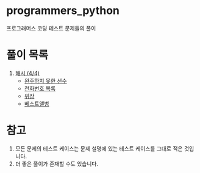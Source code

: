# programmers_python
프로그래머스 코딩 테스트 문제들의 풀이

# 풀이 목록
1. [해시 (4/4)](https://github.com/yeonho1/programmers_python/blob/master/해시)
    * [완주하지 못한 선수](https://github.com/yeonho1/programmers_python/blob/master/해시/완주하지%20못한%20선수)
    * [전화번호 목록](https://github.com/yeonho1/programmers_python/blob/master/해시/전화번호%20목록)
    * [위장](https://github.com/yeonho1/programmers_python/blob/master/해시/해시/위장)
    * [베스트앨범](https://github.com/yeonho1/programmers_python/blob/master/해시/베스트앨범)


# 참고
1. 모든 문제의 테스트 케이스는 문제 설명에 있는 테스트 케이스를 그대로 적은 것입니다.
2. 더 좋은 풀이가 존재할 수도 있습니다.